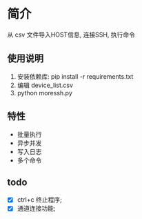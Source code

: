 # 简介

从 csv 文件导入HOST信息, 连接SSH, 执行命令

## 使用说明

1. 安装依赖库: pip install -r requirements.txt
2. 编辑 device_list.csv
3. python moressh.py

## 特性

- 批量执行
- 异步并发
- 写入日志
- 多个命令

## todo

- [X] ctrl+c 终止程序;
- [X] 通道连接功能;
